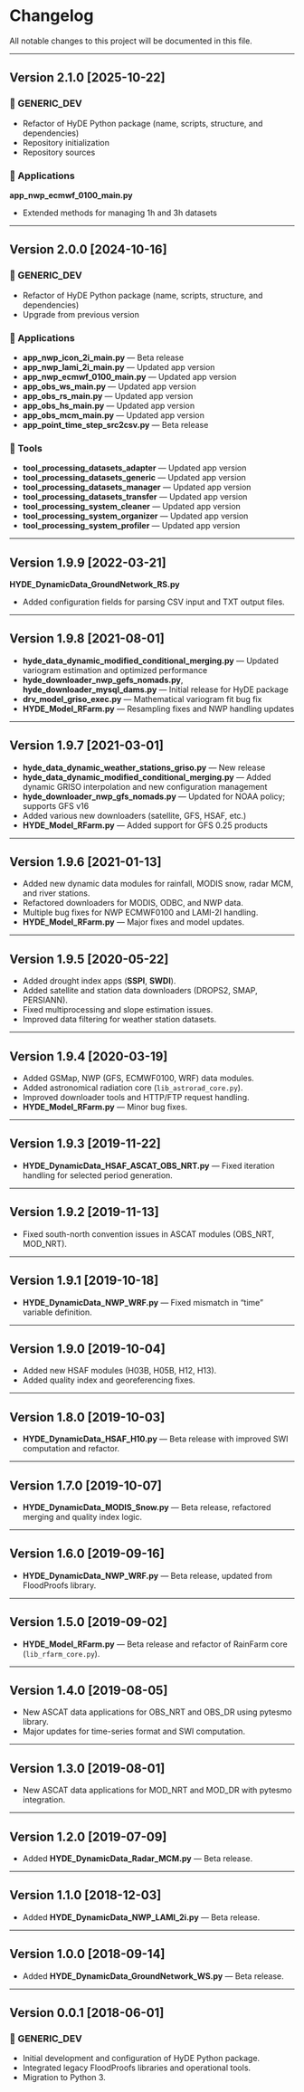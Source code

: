 # Changelog

All notable changes to this project will be documented in this file.

---

## Version 2.1.0 [2025-10-22]

### 🧩 GENERIC_DEV
- Refactor of HyDE Python package (name, scripts, structure, and dependencies)
- Repository initialization
- Repository sources

### 🧠 Applications
**app_nwp_ecmwf_0100_main.py**
- Extended methods for managing 1h and 3h datasets

---

## Version 2.0.0 [2024-10-16]

### 🧩 GENERIC_DEV
- Refactor of HyDE Python package (name, scripts, structure, and dependencies)
- Upgrade from previous version

### 🧠 Applications
- **app_nwp_icon_2i_main.py** — Beta release  
- **app_nwp_lami_2i_main.py** — Updated app version  
- **app_nwp_ecmwf_0100_main.py** — Updated app version  
- **app_obs_ws_main.py** — Updated app version  
- **app_obs_rs_main.py** — Updated app version  
- **app_obs_hs_main.py** — Updated app version  
- **app_obs_mcm_main.py** — Updated app version  
- **app_point_time_step_src2csv.py** — Beta release  

### 🔧 Tools
- **tool_processing_datasets_adapter** — Updated app version  
- **tool_processing_datasets_generic** — Updated app version  
- **tool_processing_datasets_manager** — Updated app version  
- **tool_processing_datasets_transfer** — Updated app version  
- **tool_processing_system_cleaner** — Updated app version  
- **tool_processing_system_organizer** — Updated app version  
- **tool_processing_system_profiler** — Updated app version  

---

## Version 1.9.9 [2022-03-21]

**HYDE_DynamicData_GroundNetwork_RS.py**
- Added configuration fields for parsing CSV input and TXT output files.

---

## Version 1.9.8 [2021-08-01]

- **hyde_data_dynamic_modified_conditional_merging.py** — Updated variogram estimation and optimized performance  
- **hyde_downloader_nwp_gefs_nomads.py**, **hyde_downloader_mysql_dams.py** — Initial release for HyDE package  
- **drv_model_griso_exec.py** — Mathematical variogram fit bug fix  
- **HYDE_Model_RFarm.py** — Resampling fixes and NWP handling updates

---

## Version 1.9.7 [2021-03-01]

- **hyde_data_dynamic_weather_stations_griso.py** — New release  
- **hyde_data_dynamic_modified_conditional_merging.py** — Added dynamic GRISO interpolation and new configuration management  
- **hyde_downloader_nwp_gfs_nomads.py** — Updated for NOAA policy; supports GFS v16  
- Added various new downloaders (satellite, GFS, HSAF, etc.)  
- **HYDE_Model_RFarm.py** — Added support for GFS 0.25 products

---

## Version 1.9.6 [2021-01-13]

- Added new dynamic data modules for rainfall, MODIS snow, radar MCM, and river stations.  
- Refactored downloaders for MODIS, ODBC, and NWP data.  
- Multiple bug fixes for NWP ECMWF0100 and LAMI-2I handling.  
- **HYDE_Model_RFarm.py** — Major fixes and model updates.

---

## Version 1.9.5 [2020-05-22]

- Added drought index apps (**SSPI**, **SWDI**).  
- Added satellite and station data downloaders (DROPS2, SMAP, PERSIANN).  
- Fixed multiprocessing and slope estimation issues.  
- Improved data filtering for weather station datasets.

---

## Version 1.9.4 [2020-03-19]

- Added GSMap, NWP (GFS, ECMWF0100, WRF) data modules.  
- Added astronomical radiation core (`lib_astrorad_core.py`).  
- Improved downloader tools and HTTP/FTP request handling.  
- **HYDE_Model_RFarm.py** — Minor bug fixes.

---

## Version 1.9.3 [2019-11-22]
- **HYDE_DynamicData_HSAF_ASCAT_OBS_NRT.py** — Fixed iteration handling for selected period generation.

---

## Version 1.9.2 [2019-11-13]
- Fixed south-north convention issues in ASCAT modules (OBS_NRT, MOD_NRT).

---

## Version 1.9.1 [2019-10-18]
- **HYDE_DynamicData_NWP_WRF.py** — Fixed mismatch in “time” variable definition.

---

## Version 1.9.0 [2019-10-04]
- Added new HSAF modules (H03B, H05B, H12, H13).  
- Added quality index and georeferencing fixes.

---

## Version 1.8.0 [2019-10-03]
- **HYDE_DynamicData_HSAF_H10.py** — Beta release with improved SWI computation and refactor.

---

## Version 1.7.0 [2019-10-07]
- **HYDE_DynamicData_MODIS_Snow.py** — Beta release, refactored merging and quality index logic.

---

## Version 1.6.0 [2019-09-16]
- **HYDE_DynamicData_NWP_WRF.py** — Beta release, updated from FloodProofs library.

---

## Version 1.5.0 [2019-09-02]
- **HYDE_Model_RFarm.py** — Beta release and refactor of RainFarm core (`lib_rfarm_core.py`).

---

## Version 1.4.0 [2019-08-05]
- New ASCAT data applications for OBS_NRT and OBS_DR using pytesmo library.  
- Major updates for time-series format and SWI computation.

---

## Version 1.3.0 [2019-08-01]
- New ASCAT data applications for MOD_NRT and MOD_DR with pytesmo integration.

---

## Version 1.2.0 [2019-07-09]
- Added **HYDE_DynamicData_Radar_MCM.py** — Beta release.

---

## Version 1.1.0 [2018-12-03]
- Added **HYDE_DynamicData_NWP_LAMI_2i.py** — Beta release.

---

## Version 1.0.0 [2018-09-14]
- Added **HYDE_DynamicData_GroundNetwork_WS.py** — Beta release.

---

## Version 0.0.1 [2018-06-01]

### 🧩 GENERIC_DEV
- Initial development and configuration of HyDE Python package.  
- Integrated legacy FloodProofs libraries and operational tools.  
- Migration to Python 3.
